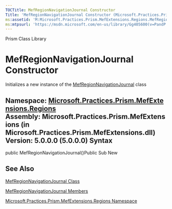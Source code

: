 ```yaml
---
TOCTitle: MefRegionNavigationJournal Constructor
Title: 'MefRegionNavigationJournal Constructor (Microsoft.Practices.Prism.MefExtensions.Regions)'
ms:assetid: 'M:Microsoft.Practices.Prism.MefExtensions.Regions.MefRegionNavigationJournal.\#ctor'
ms:mtpsurl: 'https://msdn.microsoft.com/en-us/library/Gg405600(v=PandP.50)'
---
```


Prism Class Library

MefRegionNavigationJournal Constructor
======================================

Initializes a new instance of the [MefRegionNavigationJournal](https://msdn.microsoft.com/t:microsoft.practices.prism.mefextensions.regions.mefregionnavigationjournal) class

**Namespace:** [Microsoft.Practices.Prism.MefExtensions.Regions](https://msdn.microsoft.com/n:microsoft.practices.prism.mefextensions.regions)
**Assembly:** Microsoft.Practices.Prism.MefExtensions (in Microsoft.Practices.Prism.MefExtensions.dll) Version: 5.0.0.0 (5.0.0.0)
Syntax
------

<span id="syntaxToggle"></span>public MefRegionNavigationJournal()Public Sub New

See Also
--------


[MefRegionNavigationJournal Class](https://msdn.microsoft.com/t:microsoft.practices.prism.mefextensions.regions.mefregionnavigationjournal)

[MefRegionNavigationJournal Members](https://msdn.microsoft.com/allmembers.t:microsoft.practices.prism.mefextensions.regions.mefregionnavigationjournal)

[Microsoft.Practices.Prism.MefExtensions.Regions Namespace](https://msdn.microsoft.com/n:microsoft.practices.prism.mefextensions.regions)
